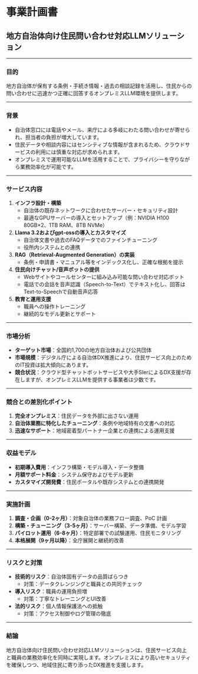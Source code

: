 # 事業計画書

## 地方自治体向け住民問い合わせ対応LLMソリューション

---

### 目的
地方自治体が保有する条例・手続き情報・過去の相談記録を活用し、住民からの問い合わせに迅速かつ正確に回答するオンプレミスLLM環境を提供します。

---

### 背景
- 自治体窓口には電話やメール、来庁による多岐にわたる問い合わせが寄せられ、担当者の負担が増大しています。
- 住民データや相談内容にはセンシティブな情報が含まれるため、クラウドサービスの利用には慎重な対応が求められます。
- オンプレミスで運用可能なLLMを活用することで、プライバシーを守りながら業務効率化が可能です。

---

### サービス内容
1. **インフラ設計・構築**
    - 自治体の既存ネットワークに合わせたサーバー・セキュリティ設計
    - 最適なGPUサーバーの導入とセットアップ（例：NVIDIA H100 80GB×2、1TB RAM、8TB NVMe）
2. **Llama 3.2およびgpt-ossの導入とカスタマイズ**
    - 自治体文書や過去のFAQデータでのファインチューニング
    - 役所内システムとの連携
3. **RAG（Retrieval-Augmented Generation）の実装**
    - 条例・申請書・マニュアル等をインデックス化し、正確な根拠を提示
4. **住民向けチャット/音声ボットの提供**
    - Webサイトやコールセンターに組み込み可能な問い合わせ対応ボット
    - 電話での会話を音声認識（Speech-to-Text）でテキスト化し、回答はText-to-Speechで自動音声応答
5. **教育と運用支援**
    - 職員への操作トレーニング
    - 継続的なモデル更新とサポート

---

### 市場分析
- **ターゲット市場**：全国約1,700の地方自治体および公共団体
- **市場規模**：デジタル庁による自治体DX推進により、住民サービス向上のためのIT投資は拡大傾向にあります。
- **競合状況**：クラウド型チャットボットサービスや大手SIerによるDX支援が存在しますが、オンプレミスLLMを提供する事業者は少数です。

---

### 競合との差別化ポイント
1. **完全オンプレミス**：住民データを外部に出さない運用
2. **自治体業務に特化したチューニング**：条例や地域特有の文書への対応
3. **迅速なサポート**：地域密着型パートナー企業との連携による運用支援

---

### 収益モデル
- **初期導入費用**：インフラ構築・モデル導入・データ整備
- **月額サポート料金**：システム保守およびモデル更新
- **カスタマイズ開発費**：住民ポータルや既存システムとの連携開発

---

### 実施計画
1. **調査・企画（0-2ヶ月）**：対象自治体の業務フロー調査、PoC 計画
2. **構築・チューニング（3-5ヶ月）**：サーバー構築、データ準備、モデル学習
3. **パイロット運用（6-8ヶ月）**：特定部署での試験運用、住民モニタリング
4. **本格展開（9ヶ月以降）**：全庁展開と継続的改善

---

### リスクと対策
- **技術的リスク**：自治体固有データの品質ばらつき
    - 対策：データクレンジングと職員との共同チェック
- **導入リスク**：職員の運用負担増
    - 対策：丁寧なトレーニングとUI改善
- **法的リスク**：個人情報保護法への抵触
    - 対策：アクセス制御やログ管理の徹底

---

### 結論
地方自治体向け住民問い合わせ対応LLMソリューションは、住民サービス向上と職員の業務効率化を同時に実現します。オンプレミスにより高いセキュリティを確保しつつ、地域住民に寄り添ったDX推進を支援します。

